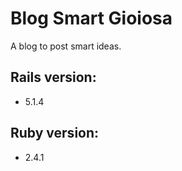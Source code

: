 # Blog Smart Gioiosa

A blog to post smart ideas.

## Rails version:

* 5.1.4

## Ruby version:

* 2.4.1
